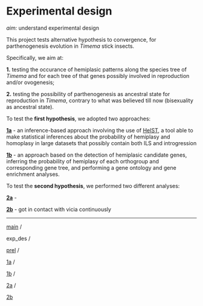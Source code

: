# Experimental design



*aim:* understand experimental design



This project tests alternative hypothesis to convergence, for parthenogenesis evolution in *Timema* stick insects. 

Specifically, we aim at:



**1.** testing the occurance of hemiplasic patterns along the species tree of *Timema* and for each tree of that genes possibly involved in reproduction and/or ovogenesis;


**2.** testing the possibility of parthenogenesis as ancestral state for reproduction in *Timema*, contrary to what was believed till now (bisexuality as ancestral state). 



To test the **first hypothesis**, we adopted two approaches:



**[1a](https://github.com/MattiaRag/timemaproject/blob/main/markdowns/part_1a.md)**  -  an inference-based approach involving the use of [HeIST](https://github.com/lhugolach/HeIST?tab=readme-ov-file), a tool able to make statistical inferences about the probability of hemiplasy and homoplasy in large datasets that possibly contain both ILS and introgression


**[1b](https://github.com/MattiaRag/timemaproject/blob/main/markdowns/part_1b.md)**  -  an approach based on the detection of hemiplasic candidate genes, inferring the probability of hemiplasy of each orthogroup and corresponding gene tree, and performing a gene ontology and gene enrichment analyses.

 

To test the **second hypothesis**, we performed two different analyses:



**[2a](https://github.com/MattiaRag/timemaproject/blob/main/markdowns/part_2a.md)**  -   


**[2b](https://github.com/MattiaRag/timemaproject/blob/main/markdowns/part_2b.md)**  -  got in contact with vicia continuously



---



[main](https://github.com/MattiaRag/timemaproject/tree/main) / 

exp_des / 

[prel](https://github.com/MattiaRag/timemaproject/blob/main/markdowns/preliminary.md) / 

[1a](https://github.com/MattiaRag/timemaproject/blob/main/markdowns/part_1a.md) / 

[1b](https://github.com/MattiaRag/timemaproject/blob/main/markdowns/part_1b.md) / 

[2a](https://github.com/MattiaRag/timemaproject/blob/main/markdowns/part_2a.md) / 

[2b](https://github.com/MattiaRag/timemaproject/blob/main/markdowns/part_2b.md)
